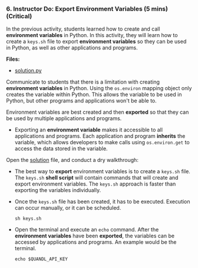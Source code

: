 ### 6. Instructor Do: Export Environment Variables (5 mins) (Critical)

In the previous activity, students learned how to create and call **environment variables** in Python. In this activity, they will learn how to create a `keys.sh` file to export **environment variables** so they can be used in Python, as well as other applications and programs.

**Files:**

* [solution.py](Activities/06-Ins_Solved/solution.py)

Communicate to students that there is a limitation with creating **environment variables** in Python. Using the `os.environ` mapping object only creates the variable within Python. This allows the variable to be used in Python, but other programs and applications won't be able to.

Environment variables are best created and then **exported** so that they can be used by multiple applications and programs.

* Exporting an **environment variable** makes it accessible to all applications and programs. Each application and program **inherits** the variable, which allows developers to make calls using `os.environ.get` to access the data stored in the variable.

Open the [solution]() file, and conduct a dry walkthrough:

* The best way to **export** environment variables is to create a `keys.sh` file. The `keys.sh` **shell script** will contain commands that will create and export environment variables. The `keys.sh` approach is faster than exporting the variables individually.



* Once the `keys.sh` file has been created, it has to be executed. Execution can occur manually, or it can be scheduled.

  ```shell
  sh keys.sh
  ```

* Open the terminal and execute an `echo` command. After the **environment variables** have been **exported**, the variables can be accessed by applications and programs. An example would be the terminal.

  ```shell
  echo $QUANDL_API_KEY
  ```
